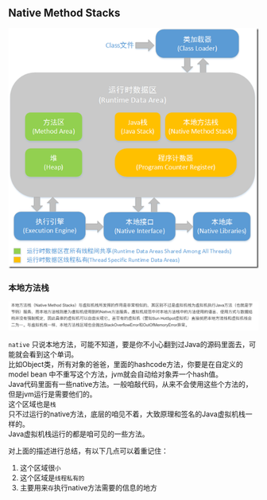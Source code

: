## Native Method Stacks
  
![参考图片](_images/运行时数据区域--0--总述.png "参考图片")  
  

  
### 本地方法栈
![本地方法栈](_images/运行时数据区域--3--本地方法栈.png "本地方法栈")  
  
`native`  只说本地方法，可能不知道，要是你不小心翻到过Java的源码里面去，可能就会看到这个单词。  
比如Object类，所有对象的爸爸，里面的hashcode方法，你要是在自定义的model bean 中不重写这个方法，jvm就会自动给对象弄一个hash值。  
Java代码里面有一些native方法。一般咱敲代码，从来不会使用这些个方法的，但是jvm运行是需要他们的。  
这个区域也是`栈`  
只不过运行的native方法，底层的咱见不着，大致原理和签名的Java虚拟机栈一样的。  
Java虚拟机栈运行的都是咱可见的一些方法。    

对上面的描述进行总结，有以下几点可以着重记住：
1. 这个区域很`小`  
2. 这个区域是`线程私有的`  
3. 主要用来`存`执行native方法需要的信息的地方
